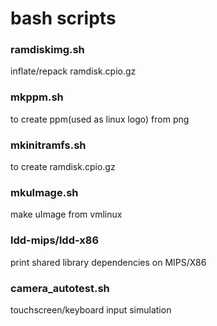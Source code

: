 # bash scripts


### ramdiskimg.sh
inflate/repack ramdisk.cpio.gz

### mkppm.sh
to create ppm(used as linux logo) from png

### mkinitramfs.sh
to create ramdisk.cpio.gz

### mkuImage.sh
make uImage from vmlinux

### ldd-mips/ldd-x86
print shared library dependencies on MIPS/X86

### camera_autotest.sh
touchscreen/keyboard input simulation

